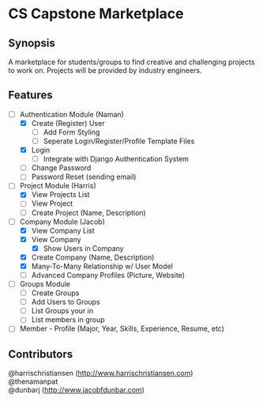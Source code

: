 # CS Capstone Marketplace

## Synopsis

A marketplace for students/groups to find creative and challenging projects to work on. Projects will be provided by industry engineers.  

## Features

- [ ] Authentication Module (Naman)
	- [X] Create (Register) User
		- [ ] Add Form Styling
		- [ ] Seperate Login/Register/Profile Template Files
	- [X] Login
		- [ ] Integrate with Django Authentication System
	- [ ] Change Password
	- [ ] Password Reset (sending email)
- [ ] Project Module (Harris)
	- [X] View Projects List
	- [ ] View Project
	- [ ] Create Project (Name, Description)
- [ ] Company Module (Jacob)
	- [X] View Company List
	- [X] View Company
		- [X] Show Users in Company
	- [X] Create Company (Name, Description)
	- [X] Many-To-Many Relationship w/ User Model
	- [ ] Advanced Company Profiles (Picture, Website)
- [ ] Groups Module
	- [ ] Create Groups
	- [ ] Add Users to Groups
	- [ ] List Groups your in
	- [ ] List members in group
- [ ] Member - Profile (Major, Year, Skills, Experience, Resume, etc)

## Contributors

@harrischristiansen (http://www.harrischristiansen.com)  
@thenamanpat  
@dunbarj (http://www.jacobfdunbar.com)
